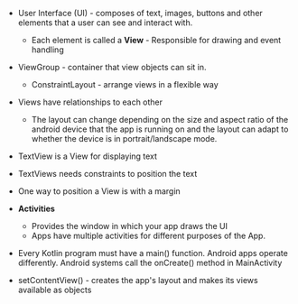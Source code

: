 - User Interface (UI) - composes of text, images, buttons and other elements that a user can see and interact with.
	- Each element is called a **View** - Responsible for drawing and event handling
- ViewGroup - container that view objects can sit in. 
	- ConstraintLayout - arrange views in a flexible way 
- Views have relationships to each other 
	- The layout can change depending on the size and aspect ratio of the android device that the app is running on and the layout can adapt to whether the device is in portrait/landscape mode. 
- TextView is a View for displaying text
- TextViews needs constraints to position the text 
- One way to position a View is with a margin

- **Activities**
	- Provides the window in which your app draws the UI
	- Apps have multiple activities for different purposes of the App.
- Every Kotlin program must have a main() function. Android apps operate differently. Android systems call the onCreate() method in MainActivity
- setContentView() - creates the app's layout and makes its views available as objects 